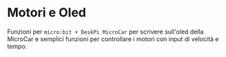 # Motori e Oled
Funzioni per `micro:bit + DeskPi MicroCar` per scrivere sull'oled della MicroCar e semplici funzioni per controllare i motori con input di velocità e tempo.
